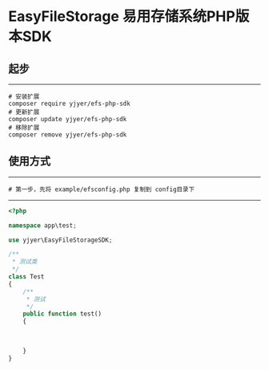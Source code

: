 # EasyFileStorage 易用存储系统PHP版本SDK

## 起步

---

```shell
# 安装扩展
composer require yjyer/efs-php-sdk
# 更新扩展
composer update yjyer/efs-php-sdk
# 移除扩展
composer remove yjyer/efs-php-sdk
```

## 使用方式

---

```shell
# 第一步，先将 example/efsconfig.php 复制到 config目录下
```

---

```php
<?php

namespace app\test;

use yjyer\EasyFileStorageSDK;

/**
 * 测试类
 */
class Test
{
    /**
     * 测试
     */
    public function test()
    {
       
       

    }
}


```
